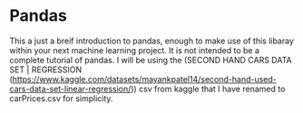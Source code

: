 # Pandas
This a just a breif introduction to pandas, enough to make use of this libaray within your next machine learning project. It is not intended to be a complete tutorial of pandas.
I will be using the (SECOND HAND CARS DATA SET | REGRESSION (https://www.kaggle.com/datasets/mayankpatel14/second-hand-used-cars-data-set-linear-regression/)) csv from kaggle that I have renamed to carPrices.csv for simplicity.
